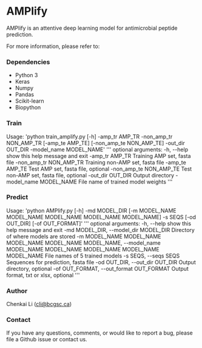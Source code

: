 # AMPlify

AMPlify is an attentive deep learning model for antimicrobial peptide prediction.

For more information, please refer to:

### Dependencies
* Python 3
* Keras
* Numpy
* Pandas
* Scikit-learn
* Biopython

### Train
Usage: 'python train_amplify.py [-h] -amp_tr AMP_TR -non_amp_tr NON_AMP_TR [-amp_te AMP_TE] [-non_amp_te NON_AMP_TE] -out_dir OUT_DIR -model_name MODEL_NAME'
'''
optional arguments:
  -h, --help            show this help message and exit
  -amp_tr AMP_TR        Training AMP set, fasta file
  -non_amp_tr NON_AMP_TR
                        Training non-AMP set, fasta file
  -amp_te AMP_TE        Test AMP set, fasta file, optional
  -non_amp_te NON_AMP_TE
                        Test non-AMP set, fasta file, optional
  -out_dir OUT_DIR      Output directory
  -model_name MODEL_NAME
                        File name of trained model weights
'''

### Predict
Usage: 'python AMPlify.py [-h] -md MODEL_DIR [-m MODEL_NAME MODEL_NAME MODEL_NAME MODEL_NAME MODEL_NAME] -s SEQS [-od OUT_DIR] [-of OUT_FORMAT]'
'''
optional arguments:
  -h, --help            show this help message and exit
  -md MODEL_DIR, --model_dir MODEL_DIR
                        Directory of where models are stored
  -m MODEL_NAME MODEL_NAME MODEL_NAME MODEL_NAME MODEL_NAME, --model_name MODEL_NAME MODEL_NAME MODEL_NAME MODEL_NAME MODEL_NAME
                        File names of 5 trained models
  -s SEQS, --seqs SEQS  Sequences for prediction, fasta file
  -od OUT_DIR, --out_dir OUT_DIR
                        Output directory, optional
  -of OUT_FORMAT, --out_format OUT_FORMAT
                        Output format, txt or xlsx, optional
'''

### Author

Chenkai Li (cli@bcgsc.ca)

### Contact

If you have any questions, comments, or would like to report a bug, please file a Github issue or contact us.
